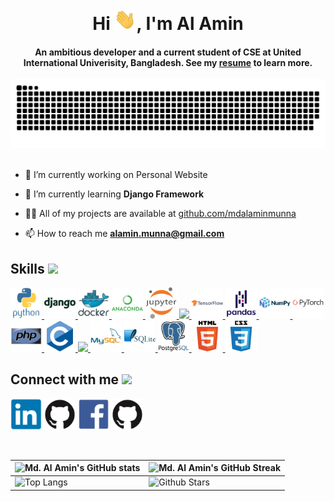 <div align="center">
<h1 align="center">Hi <img width="35" src="https://github.com/mdalaminmunna/mdalaminmunna/blob/main/resources/img/waving.gif">, I'm Al Amin</h1>
<h4 align="center">An ambitious developer and a current student of CSE at United International Univerisity, Bangladesh. See my <a href="https://github.com/mdalaminmunna/mdalaminmunna/blob/main/Resume.pdf" target="_blank">resume</a> to learn more.</h4>
</div>

<div align="center">
  <a href="https://github.com/mdalaminmunna">
  <img  src="https://github.com/mdalaminmunna/mdalaminmunna/blob/main/resources/img/grid-snake.svg"
       alt="snake" /></a>
</div>

<br>

- 🔭 I’m currently working on Personal Website

- 🌱 I’m currently learning **Django Framework**

- 👨‍💻 All of my projects are available at [github.com/mdalaminmunna](https://github.com/mdalaminmunna)

- 📫 How to reach me **alamin.munna@gmail.com**

<h2> Skills <img src = "https://media2.giphy.com/media/QssGEmpkyEOhBCb7e1/giphy.gif?cid=ecf05e47a0n3gi1bfqntqmob8g9aid1oyj2wr3ds3mg700bl&rid=giphy.gif" width = 32px> </h2>
<a href= https://www.python.org/ > <img width ='50px' src ='https://github.com/devicons/devicon/blob/master/icons/python/python-original-wordmark.svg'> </a>
<a href= https://www.djangoproject.com/ > <img width ='50px' src ='https://github.com/devicons/devicon/blob/master/icons/django/django-plain-wordmark.svg'> </a>
<a href= https://www.docker.com/ > <img width ='50px' src ='https://github.com/devicons/devicon/blob/master/icons/docker/docker-original-wordmark.svg'> </a>
<a href= https://www.anaconda.com/ > <img width ='50px' src ='https://github.com/devicons/devicon/blob/master/icons/anaconda/anaconda-original-wordmark.svg'> </a>
<a href= https://jupyter.org/ > <img width ='50px' src ='https://github.com/devicons/devicon/blob/master/icons/jupyter/jupyter-original-wordmark.svg'> </a>
<a href= https://scikit-learn.org/stable/ > <img width ='50px' src ='https://raw.githubusercontent.com/rahulbanerjee26/githubAboutMeGenerator/main/icons/scikit.svg'> </a>
<a href= https://www.tensorflow.org/ > <img width ='50px' src ='https://github.com/devicons/devicon/blob/master/icons/tensorflow/tensorflow-original-wordmark.svg'> </a>
<a href= https://pandas.pydata.org/ > <img width ='50px' src ='https://github.com/devicons/devicon/blob/master/icons/pandas/pandas-original-wordmark.svg'> </a>
<a href= https://numpy.org/ > <img width ='50px' src ='https://github.com/devicons/devicon/blob/master/icons/numpy/numpy-original-wordmark.svg'> </a>
<a href= https://pytorch.org/ > <img width ='50px' src ='https://github.com/devicons/devicon/blob/master/icons/pytorch/pytorch-original-wordmark.svg'> </a>
<a href= https://www.php.net/ > <img width ='50px' src ='https://github.com/devicons/devicon/blob/master/icons/php/php-original.svg'> </a>
<a href= https://www.programiz.com/c-programming > <img width ='50px' src ='https://github.com/devicons/devicon/blob/master/icons/c/c-original.svg'> </a>
<a href= https://www.programiz.com/cpp-programming > <img width ='50px' src ='https://raw.githubusercontent.com/rahulbanerjee26/githubAboutMeGenerator/main/icons/cpp.svg'> </a>
<a href= https://www.mysql.com/ > <img width ='50px' src ='https://github.com/devicons/devicon/blob/master/icons/mysql/mysql-original-wordmark.svg'> </a>
<a href= https://www.sqlite.org/index.html > <img width ='50px' src ='https://github.com/devicons/devicon/blob/master/icons/sqlite/sqlite-original-wordmark.svg'> </a>
<a href= https://www.postgresql.org/ > <img width ='50px' src ='https://github.com/devicons/devicon/blob/master/icons/postgresql/postgresql-original-wordmark.svg'> </a>
<a href= https://html.com/ > <img width ='50px' src ='https://github.com/devicons/devicon/blob/master/icons/html5/html5-original-wordmark.svg'> </a>
<a href= https://www.w3schools.com/css/ > <img width ='50px' src ='https://github.com/devicons/devicon/blob/master/icons/css3/css3-original-wordmark.svg'> </a>

<h2> Connect with me <img src='https://raw.githubusercontent.com/ShahriarShafin/ShahriarShafin/main/Assets/handshake.gif' width="100px"> </h2>
<a href = 'https://www.linkedin.com/in/mdalamin9/'> <img width = '50px' align= 'center' src="https://github.com/devicons/devicon/blob/master/icons/linkedin/linkedin-original.svg"/></a>
<a href = 'https://github.com/mdalaminmunna'> <img width = '50px' align= 'center' src="https://github.com/devicons/devicon/blob/master/icons/github/github-original.svg"/></a>
<a href = 'https://www.facebook.com/tyson.hawk.79/'> <img width = '50px' align= 'center' src="https://github.com/devicons/devicon/blob/master/icons/facebook/facebook-original.svg"/></a>
<a href = 'https://www.instagram.com/tyson_hawk_/'> <img width = '50px' align= 'center' src="https://github.com/devicons/devicon/blob/master/icons/github/github-original.svg"/></a>
  

<br>
<br>
<br>

| ![Md. Al Amin's GitHub stats](https://github-readme-stats.vercel.app/api?username=mdalaminmunna&show_icons=true&theme=tokyonight) | ![Md. Al Amin's GitHub Streak](https://github-readme-streak-stats.herokuapp.com/?user=mdalaminmunna&theme=tokyonight) |
| --- | --- |
| ![Top Langs](https://github-readme-stats.vercel.app/api/top-langs/?username=mdalaminmunna&theme=tokyonight) | ![Github Stars](https://github-readme-stats.vercel.app/api?username=mdalaminmunna&show_icons=true&locale=en&count_private=true&hide_rank=true&custom_title=My%20GitHub%20Stats&disable_animations=true&theme=tokyonight) |
